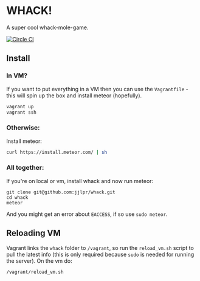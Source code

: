 # WHACK!

A super cool whack-mole-game.

[![Circle CI](https://circleci.com/gh/jjlpr/whack.svg?style=svg)](https://circleci.com/gh/jjlpr/whack)

## Install

### In VM?

If you want to put everything in a VM then you can use the `Vagrantfile` -
this will spin up the box and install meteor (hopefully).

```sh
vagrant up
vagrant ssh
```

### Otherwise:

Install meteor:

```sh
curl https://install.meteor.com/ | sh
```

### All together:

If you're on local or vm, install whack and now run meteor:

```
git clone git@github.com:jjlpr/whack.git
cd whack
meteor
```

And you might get an error about `EACCESS`, if so use `sudo meteor`.

## Reloading VM

Vagrant links the `whack` folder to `/vagrant`, so run the `reload_vm.sh`
script to pull the latest info (this is only required because `sudo` is
needed for running the server). On the vm do:

```sh
/vagrant/reload_vm.sh
```
